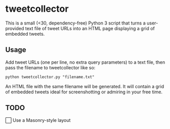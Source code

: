 # tweetcollector
This is a small (<30, dependency-free) Python 3 script that turns a user-provided text file of tweet URLs into an HTML page displaying a grid of embedded tweets.

## Usage

Add tweet URLs (one per line, no extra query parameters) to a text file, then pass the filename to tweetcollector like so:

`python tweetcollector.py "filename.txt"`

An HTML file with the same filename will be generated. It will contain a grid of embedded tweets ideal for screenshotting or admiring in your free time.

## TODO

⬜ Use a Masonry-style layout

